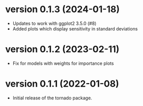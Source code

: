 # version 0.1.3 (2024-01-18)

- Updates to work with ggplot2 3.5.0 (#8)
- Added plots which display sensitivity in standard deviations

# version 0.1.2 (2023-02-11)

- Fix for models with weights for importance plots

# version 0.1.1 (2022-01-08)

- Initial release of the tornado package.
